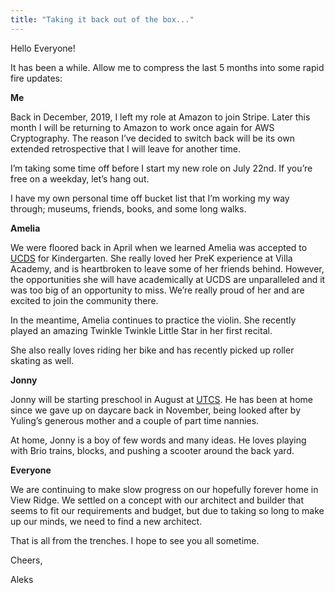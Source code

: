 ```yaml
---
title: "Taking it back out of the box..."
---
```


Hello Everyone! 

It has been a while. Allow me to compress the last 5 months into some rapid fire updates:

**Me**

Back in December, 2019, I left my role at Amazon to join Stripe. Later this month I will be returning to Amazon to work once again for AWS Cryptography. The reason I’ve decided to switch back will be its own extended retrospective that I will leave for another time.

I’m taking some time off before I start my new role on July 22nd. If you’re free on a weekday, let’s hang out. 

I have my own personal time off bucket list that I’m working my way through; museums, friends, books, and some long walks. 

**Amelia**

We were floored back in April when we learned Amelia was accepted to [UCDS](https://www.ucds.org/) for Kindergarten. She really loved her PreK experience at Villa Academy, and is heartbroken to leave some of her friends behind. However, the opportunities she will have academically at UCDS are unparalleled and it was too big of an opportunity to miss. We’re really proud of her and are excited to join the community there. 

In the meantime, Amelia continues to practice the violin. She recently played an amazing Twinkle Twinkle Little Star in her first recital. 

She also really loves riding her bike and has recently picked up roller skating as well.

**Jonny**

Jonny will be starting preschool in August at [UTCS](https://www.utcs.org/). He has been at home since we gave up on daycare back in November, being looked after by Yuling’s generous mother and a couple of part time nannies. 

At home, Jonny is a boy of few words and many ideas. He loves playing with Brio trains, blocks, and pushing a scooter around the back yard. 

**Everyone**

We are continuing to make slow progress on our hopefully forever home in View Ridge. We settled on a concept with our architect and builder that seems to fit our requirements and budget, but due to taking so long to make up our minds, we need to find a new architect. 

That is all from the trenches. I hope to see you all sometime. 

Cheers, 

Aleks
